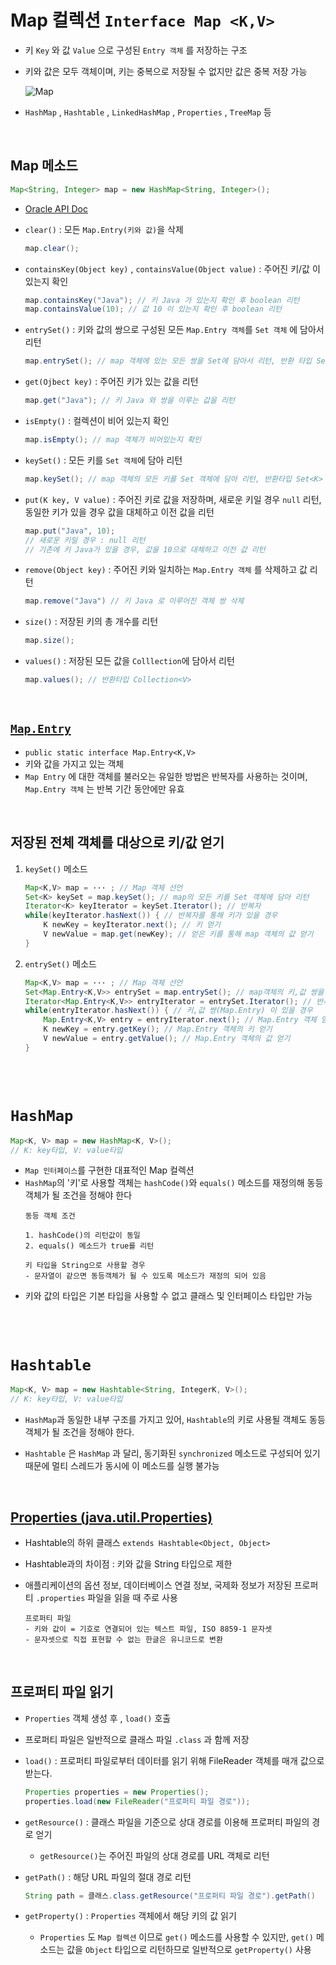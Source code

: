 # Map 컬렉션 ```Interface Map <K,V>```
- 키 ```Key``` 와 값 ```Value``` 으로 구성된 ```Entry 객체``` 를 저장하는 구조
- 키와 값은 모두 객체이며, 키는 중복으로 저장될 수 없지만 값은 중복 저장 가능
    
    ![Map](https://blog.kakaocdn.net/dn/b3gy9V/btqEiNHEghR/RvrymgKHYbqQoI0Ek5rgL0/img.png)
- ```HashMap``` , ```Hashtable``` , ```LinkedHashMap``` , ```Properties``` , ```TreeMap``` 등

<br>

## Map 메소드
```java
Map<String, Integer> map = new HashMap<String, Integer>();
```
- [Oracle API Doc](https://docs.oracle.com/en/java/javase/11/docs/api/java.base/java/util/Map.html)

- ```clear()``` : 모든 ```Map.Entry(키와 값)```을 삭제
    ```java
    map.clear();
    ```

- ```containsKey(Object key)``` , ```containsValue(Object value)``` : 주어진 키/값 이 있는지 확인
    ```java
    map.containsKey("Java"); // 키 Java 가 있는지 확인 후 boolean 리턴  
    map.containsValue(10); // 값 10 이 있는지 확인 후 boolean 리턴
    ```

- ```entrySet()``` : 키와 값의 쌍으로 구성된 모든 ```Map.Entry 객체```를 ```Set 객체``` 에 담아서 리턴
    ```java
    map.entrySet(); // map 객체에 있는 모든 쌍을 Set에 담아서 리턴, 반환 타입 Set<Map.Entry<K,V>>
    ```

- ```get(Ojbect key)``` : 주어진 키가 있는 값을 리턴
    ```java
    map.get("Java"); // 키 Java 와 쌍을 이루는 값을 리턴
    ```

- ```isEmpty()``` : 컬렉션이 비어 있는지 확인
    ```java
    map.isEmpty(); // map 객체가 비어있는지 확인
    ```

- ```keySet()``` : 모든 키를 ```Set 객체```에 담아 리턴
    ```java
    map.keySet(); // map 객체의 모든 키를 Set 객체에 담아 리턴, 반환타입 Set<K>
    ```

- ```put(K key, V value)``` : 주어진 키로 값을 저장하며, 새로운 키일 경우 ```null``` 리턴, 동일한 키가 있을 경우 값을 대체하고 이전 값을 리턴
    ```java
    map.put("Java", 10);
    // 새로운 키일 경우 : null 리턴
    // 기존에 키 Java가 있을 경우, 값을 10으로 대체하고 이전 값 리턴 
    ```

- ```remove(Object key)``` : 주어진 키와 일치하는 ```Map.Entry 객체``` 를 삭제하고 값 리턴
    ```java
    map.remove("Java") // 키 Java 로 이루어진 객체 쌍 삭제
    ```

- ```size()``` : 저장된 키의 총 개수를 리턴
    ```java
    map.size();
    ```

- ```values()``` : 저장된 모든 값을 ```Colllection```에 담아서 리턴 
    ```java
    map.values(); // 반환타입 Collection<V>
    ```

<br>

## [```Map.Entry```](https://docs.oracle.com/en/java/javase/11/docs/api/java.base/java/util/Map.Entry.html)
- ```public static interface Map.Entry<K,V>```
- 키와 값을 가지고 있는 객체
- ```Map Entry``` 에 대한 객체를 불러오는 유일한 방법은 반복자를 사용하는 것이며, ```Map.Entry 객체``` 는 반복 기간 동안에만 유효

<br>

## 저장된 전체 객체를 대상으로 키/값 얻기
1. ```keySet()``` 메소드
    ```java
    Map<K,V> map = ··· ; // Map 객체 선언
    Set<K> keySet = map.keySet(); // map의 모든 키를 Set 객체에 담아 리턴
    Iterator<K> keyIterator = keySet.Iterator(); // 반복자
    while(keyIterator.hasNext()) { // 반복자를 통해 키가 있을 경우
        K newKey = keyIterator.next(); // 키 얻기
        V newValue = map.get(newKey); // 얻은 키를 통해 map 객체의 값 얻기
    }
    ```

2. ```entrySet()``` 메소드
    ```java
    Map<K,V> map = ··· ; // Map 객체 선언
    Set<Map.Entry<K,V>> entrySet = map.entrySet(); // map객체의 키,값 쌍을 가지고 있는 Map.Entry를 Set 객체로 리턴
    Iterator<Map.Entry<K,V>> entryIterator = entrySet.Iterator(); // 반복자
    while(entryIterator.hasNext()) { // 키,값 쌍(Map.Entry) 이 있을 경우
        Map.Entry<K,V> entry = entryIterator.next(); // Map.Entry 객체 얻기
        K newKey = entry.getKey(); // Map.Entry 객체의 키 얻기
        V newValue = entry.getValue(); // Map.Entry 객체의 값 얻기
    }
    ```

<br><br>

# ```HashMap```
```java
Map<K, V> map = new HashMap<K, V>();
// K: key타입, V: value타입
```

- ```Map 인터페이스```를 구현한 대표적인 Map 컬렉션
- ```HashMap```의 '키'로 사용할 객체는 ```hashCode()```와 ```equals()``` 메소드를 재정의해 동등 객체가 될 조건을 정해야 한다
    ```
    동등 객체 조건
    
    1. hashCode()의 리턴값이 동일
    2. equals() 메소드가 true를 리턴

    키 타입을 String으로 사용할 경우 
    - 문자열이 같으면 동등객체가 될 수 있도록 메소드가 재정의 되어 있음
    ```
- 키와 값의 타입은 기본 타입을 사용할 수 없고 클래스 및 인터페이스 타입만 가능

<br><br>

# ```Hashtable```
```java
Map<K, V> map = new Hashtable<String, IntegerK, V>();
// K: key타입, V: value타입
```
- ```HashMap```과 동일한 내부 구조를 가지고 있어, ```Hashtable```의 키로 사용될 객체도 동등 객체가 될 조건을 정해야 한다.

- ```Hashtable``` 은 ```HashMap``` 과 달리, 동기화된 ```synchronized``` 메소드로 구성되어 있기 때문에 멀티 스레드가 동시에 이 메소드를 실행 불가능

<br>

## [Properties (java.util.Properties)](https://docs.oracle.com/en/java/javase/11/docs/api/java.base/java/util/Properties.html)
- Hashtable의 하위 클래스 ```extends Hashtable<Object, Object>```
- Hashtable과의 차이점 : 키와 값을 String 타입으로 제한 
- 애플리케이션의 옵션 정보, 데이터베이스 연결 정보, 국제화 정보가 저장된 프로퍼티 ```.properties``` 파일을 읽을 때 주로 사용

    ```
    프로퍼티 파일
    - 키와 값이 = 기호로 연결되어 있는 텍스트 파일, ISO 8859-1 문자셋
    - 문자셋으로 직접 표현할 수 없는 한글은 유니코드로 변환
    ```

<br>

## 프로퍼티 파일 읽기
- ```Properties``` 객체 생성 후 , ```load()``` 호출
- 프로퍼티 파일은 일반적으로 클래스 파일 ```.class``` 과 함께 저장
- ```load()``` : 프로퍼티 파일로부터 데이터를 읽기 위해 FileReader 객체를 매개 값으로 받는다.
    ```java
    Properties properties = new Properties();
    properties.load(new FileReader("프로퍼티 파일 경로"));
    ```

- ```getResource()``` : 클래스 파일을 기준으로 상대 경로를 이용해 프로퍼티 파일의 경로 얻기
    - ```getResource()```는 주어진 파일의 상대 경로를 URL 객체로 리턴
- ```getPath()``` : 해당 URL 파일의 절대 경로 리턴
    ```java
    String path = 클래스.class.getResource("프로퍼티 파일 경로").getPath()
    ```

- ```getProperty()``` : ```Properties``` 객체에서 해당 키의 값 읽기
    - ```Properties``` 도 ```Map 컬렉션``` 이므로 ```get()``` 메소드를 사용할 수 있지만, ```get()``` 메소드는 값을 ```Object``` 타입으로 리턴하므로 일반적으로 ```getProperty()``` 사용
